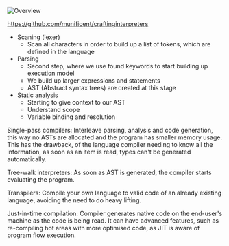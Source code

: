 ![Overview](http://www.craftinginterpreters.com/image/a-map-of-the-territory/mountain.png)

https://github.com/munificent/craftinginterpreters

* Scaning (lexer)
    * Scan all characters in order to build up a list of tokens, which are defined in the language
* Parsing
    * Second step, where we use found keywords to start building up execution model
    * We build up larger expressions and statements
    * AST (Abstract syntax trees) are created at this stage
* Static analysis
    * Starting to give context to our AST
    * Understand scope
    * Variable binding and resolution


Single-pass compilers: Interleave parsing, analysis and code generation, this way no ASTs are allocated
and the program has smaller memory usage. This has the drawback, of the language compiler needing to know
all the information, as soon as an item is read, types can't be generated automatically.

Tree-walk interpreters: As soon as AST is generated, the compiler starts evaluating the program.

Transpilers: Compile your own language to valid code of an already existing language, avoiding the need to do heavy lifting.

Just-in-time compilation: Compiler generates native code on the end-user's machine as the code is being read. It can have advanced
features, such as re-compiling hot areas with more optimised code, as JIT is aware of program flow execution.